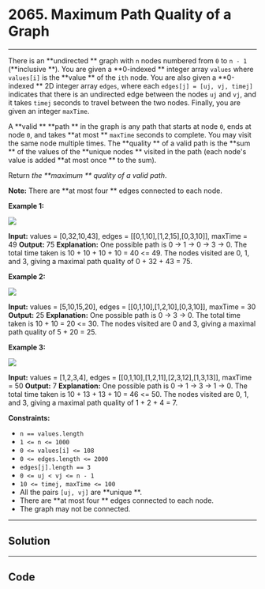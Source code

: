 # 2065. Maximum Path Quality of a Graph

---

There is an **undirected ** graph with `n` nodes numbered from `0` to `n - 1` (**inclusive **). You are given a **0-indexed ** integer array `values` where `values[i]` is the **value ** of the `ith` node. You are also given a **0-indexed ** 2D integer array `edges`, where each `edges[j] = [uj, vj, timej]` indicates that there is an undirected edge between the nodes `uj` and `vj`, and it takes `timej` seconds to travel between the two nodes. Finally, you are given an integer `maxTime`.

A **valid ** **path ** in the graph is any path that starts at node `0`, ends at node `0`, and takes **at most ** `maxTime` seconds to complete. You may visit the same node multiple times. The **quality ** of a valid path is the **sum ** of the values of the **unique nodes ** visited in the path (each node's value is added **at most once ** to the sum).

Return _the **maximum ** quality of a valid path_.

**Note:** There are **at most four ** edges connected to each node.

 

**Example 1:**

![](https://assets.leetcode.com/uploads/2021/10/19/ex1drawio.png)


**Input:** values = [0,32,10,43], edges = [[0,1,10],[1,2,15],[0,3,10]], maxTime = 49
**Output:** 75
**Explanation:**
One possible path is 0 -> 1 -> 0 -> 3 -> 0. The total time taken is 10 + 10 + 10 + 10 = 40 <= 49.
The nodes visited are 0, 1, and 3, giving a maximal path quality of 0 + 32 + 43 = 75.


**Example 2:**

![](https://assets.leetcode.com/uploads/2021/10/19/ex2drawio.png)


**Input:** values = [5,10,15,20], edges = [[0,1,10],[1,2,10],[0,3,10]], maxTime = 30
**Output:** 25
**Explanation:**
One possible path is 0 -> 3 -> 0. The total time taken is 10 + 10 = 20 <= 30.
The nodes visited are 0 and 3, giving a maximal path quality of 5 + 20 = 25.


**Example 3:**

![](https://assets.leetcode.com/uploads/2021/10/19/ex31drawio.png)


**Input:** values = [1,2,3,4], edges = [[0,1,10],[1,2,11],[2,3,12],[1,3,13]], maxTime = 50
**Output:** 7
**Explanation:**
One possible path is 0 -> 1 -> 3 -> 1 -> 0. The total time taken is 10 + 13 + 13 + 10 = 46 <= 50.
The nodes visited are 0, 1, and 3, giving a maximal path quality of 1 + 2 + 4 = 7.


 

**Constraints:**

  * `n == values.length`
  * `1 <= n <= 1000`
  * `0 <= values[i] <= 108`
  * `0 <= edges.length <= 2000`
  * `edges[j].length == 3 `
  * `0 <= uj < vj <= n - 1`
  * `10 <= timej, maxTime <= 100`
  * All the pairs `[uj, vj]` are **unique **.
  * There are **at most four ** edges connected to each node.
  * The graph may not be connected.

---

## Solution



---

## Code
```python


```